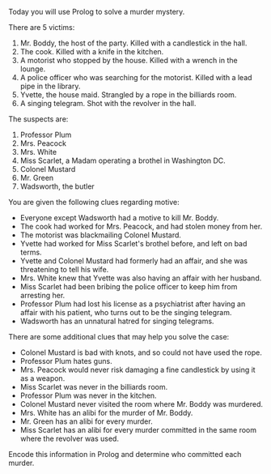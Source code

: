 Today you will use Prolog to solve a murder mystery.

There are 5 victims:

1. Mr. Boddy, the host of the party.  Killed with a candlestick in the hall.
2. The cook.  Killed with a knife in the kitchen.
3. A motorist who stopped by the house.  Killed with a wrench in the lounge.
4. A police officer who was searching for the motorist.  Killed with a lead pipe in the library.
5. Yvette, the house maid.  Strangled by a rope in the billiards room.
6. A singing telegram.  Shot with the revolver in the hall.

The suspects are:

1. Professor Plum
2. Mrs. Peacock
3. Mrs. White
4. Miss Scarlet, a Madam operating a brothel in Washington DC.
5. Colonel Mustard
6. Mr. Green
7. Wadsworth, the butler

You are given the following clues regarding motive:

- Everyone except Wadsworth had a motive to kill Mr. Boddy.
- The cook had worked for Mrs. Peacock, and had stolen money from her.
- The motorist was blackmailing Colonel Mustard.
- Yvette had worked for Miss Scarlet's brothel before, and left on bad terms.
- Yvette and Colonel Mustard had formerly had an affair, and she was threatening to tell his wife.
- Mrs. White knew that Yvette was also having an affair with her husband.
- Miss Scarlet had been bribing the police officer to keep him from arresting her.
- Professor Plum had lost his license as a psychiatrist after having an affair with his patient, who turns out to be the singing telegram.
- Wadsworth has an unnatural hatred for singing telegrams.

There are some additional clues that may help you solve the case:

- Colonel Mustard is bad with knots, and so could not have used the rope.
- Professor Plum hates guns.
- Mrs. Peacock would never risk damaging a fine candlestick by using it as a weapon.
- Miss Scarlet was never in the billiards room.
- Professor Plum was never in the kitchen.
- Colonel Mustard never visited the room where Mr. Boddy was murdered.
- Mrs. White has an alibi for the murder of Mr. Boddy.
- Mr. Green has an alibi for every murder.
- Miss Scarlet has an alibi for every murder committed in the same room where the revolver was used.

Encode this information in Prolog and determine who committed each murder.
